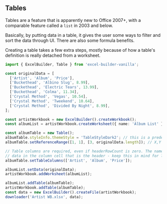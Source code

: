 ## Tables

Tables are a feature that is apparently new to Office 2007+, with a comparable feature called a `list` in 2003 and below.

Basically, by putting data in a table, it gives the user some ways to filter and sort the data through UI. There are also some formula benefits.

Creating a table takes a few extra steps, mostly because of how a table's definition is really detached from a worksheet.

```ts
import { ExcelBuilder, Table } from 'excel-builder-vanilla';

const originalData = [
  ['Artist', 'Album', 'Price'],
  ['Buckethead', 'Albino Slug', 8.99],
  ['Buckethead', 'Electric Tears', 13.99],
  ['Buckethead', 'Colma', 11.34],
  ['Crystal Method', 'Vegas', 10.54],
  ['Crystal Method', 'Tweekend', 10.64],
  ['Crystal Method', 'Divided By Night', 8.99],
];

const artistWorkbook = new ExcelBuilder().createWorkbook();
const albumList = artistWorkbook.createWorksheet({ name: 'Album List' });

const albumTable = new Table();
albumTable.styleInfo.themeStyle = 'TableStyleDark2'; // this is a predefined table style
albumTable.setReferenceRange([1, 1], [3, originalData.length]); // X,Y position where the table starts and stops.

// Table columns are required, even if headerRowCount is zero. The name of the column also must match the
// data in the column cell that is the header - keep this in mind for localization
albumTable.setTableColumns(['Artist', 'Album', 'Price']);

albumList.setData(originalData);
artistWorkbook.addWorksheet(albumList);

albumList.addTable(albumTable);
artistWorkbook.addTable(albumTable);
const data = new ExcelBuilder().createFile(artistWorkbook);
downloader('Artist WB.xlsx', data);
```

